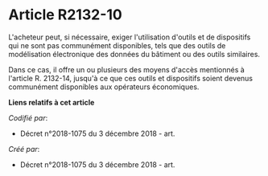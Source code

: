 # Article R2132-10

L'acheteur peut, si nécessaire, exiger l'utilisation d'outils et de dispositifs qui ne sont pas communément disponibles, tels
que des outils de modélisation électronique des données du bâtiment ou des outils similaires.

Dans ce cas, il offre un ou plusieurs des moyens d'accès mentionnés à l'article R. 2132-14, jusqu'à ce que ces outils et
dispositifs soient devenus communément disponibles aux opérateurs économiques.

**Liens relatifs à cet article**

_Codifié par_:

  - Décret n°2018-1075 du 3 décembre 2018 - art.

_Créé par_:

  - Décret n°2018-1075 du 3 décembre 2018 - art.
